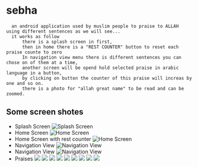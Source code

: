 # sebha
      an android application used by muslim people to praise to ALLAH using different sentences as we will see...
      it works as follow
          there is a splash screen in first,
          then in home there is a "REST COUNTER" button to reset each praise counte to zero
          In navigation view menu there is different sentences you can chose on of them at a time,
          another screen will be opend hold selected praise in arabic language in a button,
          by clicking on button the counter of this praise will increas by one and so on.
          there is a photo for "allah great name" to be read and can be zoomed.
          
          
     
## Some screen shotes
* Splash Screen
 ![Splash Screen](https://github.com/mhakeem531/seb7a/blob/master/screens/splash_screen.png)
* Home Screen
 ![Home Screen](https://github.com/mhakeem531/seb7a/blob/master/screens/home_screen_1.png)
* Home Screen with rest counter
 ![Home Screen](https://github.com/mhakeem531/seb7a/blob/master/screens/home_screen_2.png)
* Navigation View
 ![Navigation View](https://github.com/mhakeem531/seb7a/blob/master/screens/navigation_view_1.png)
* Navigation View
 ![Navigation View](https://github.com/mhakeem531/seb7a/blob/master/screens/navigation_view_2.png)
* Praises
 ![](https://github.com/mhakeem531/seb7a/blob/master/screens/count.png)
 ![](https://github.com/mhakeem531/seb7a/blob/master/screens/esteghfar.png)
 ![](https://github.com/mhakeem531/seb7a/blob/master/screens/hamd.png)
 ![](https://github.com/mhakeem531/seb7a/blob/master/screens/hawkala.png)
 ![](https://github.com/mhakeem531/seb7a/blob/master/screens/salah.png)
 ![](https://github.com/mhakeem531/seb7a/blob/master/screens/tawheed.png)
 ![](https://github.com/mhakeem531/seb7a/blob/master/screens/tasbeeh.png)
 ![](https://github.com/mhakeem531/seb7a/blob/master/screens/takbeer.png)
 ![](https://github.com/mhakeem531/seb7a/blob/master/screens/great_names.png)
